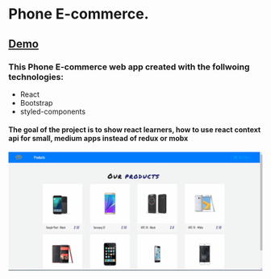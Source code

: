 # Phone E-commerce.

## [Demo](https://nurysar97.github.io/phone-e-commerce/)

### This Phone E-commerce web app created with the follwoing technologies:
- React 
- Bootstrap
- styled-components

#### The goal of the project is to show react learners, how to use react context api for small, medium apps instead of redux or mobx 

<img align="right" alt="GIF" src="./app.gif" />
